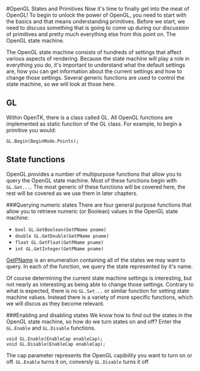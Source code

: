 #OpenGL States and Primitives
Now it's time to finally get into the meat of OpenGL! To begin to unlock the power of OpenGL, you need to start with the basics and that means understanding primitives. Before we start, we need to discuss something that is going to come up during our discussion of primitives and pretty much everything else from this point on. The OpenGL state machine.

The OpenGL state machine consists of hundreds of settings that affect various aspects of rendering. Because the state machine will play a role in everything you do, it's important to understand what the default settings are, how you can get information about the current settings and how to change those settings. Several generic functions are used to control the state machine, so we will look at those here.

## GL
Within OpenTK, there is a class called GL. All OpenGL functions are implemented as static function of the GL class. For example, to begin a primitive you would:

```
GL.Begin(BeginMode.Points);
```

## State functions 
OpenGL provides a number of multipurpose functions that allow you to query the OpenGL state machine. Most of these functions begin with ```GL.Get...```. The most generic of these functions will be covered here, the rest will be covered as we use them in later chapters.

###Querying numeric states
There are four general purpose functions that allow you to retrieve numeric (or Boolean) values in the OpenGL state machine:

* ```bool GL.GetBoolean(GetPName pname)```
* ```double GL.GetDouble(GetPName pname)```
* ```float GL.GetFloat(GetPName pname)```
* ```int GL.GetInteger(GetPName pname)```

[GetPName](http://www.opentk.com/files/doc/namespace_open_t_k_1_1_graphics_1_1_open_g_l.html#a4a17062512d656f51b8bc8d880372689) is an enumeration containing all of the states we may want to query. In each of the function, we query the state represented by it's name.

Of course determining the current state machine settings is interesting, but not nearly as interesting as being able to change those settings. Contrary to what is expected, there is no ```GL.Set...``` or similar function for setting state machine values. Instead there is a variety of more specific functions, which we will discus as they become relevant.

###Enabling and disabling states
We know how to find out the states in the OpenGL state machine, so how do we turn states on and off? Enter the ```GL.Enable``` and ```GL.Disable``` functions.

```
void GL.Enable(EnableCap enableCap);
void GL.Disable(EnableCap enableCap);
```

The cap parameter represents the OpenGL capibility you want to turn on or off. ```GL.Enable``` turns it on, conversly ```GL.Disable``` turns it off